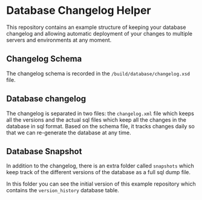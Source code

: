 # Database Changelog Helper
This repository contains an example structure of keeping your database changelog and allowing automatic deployment of your changes to multiple servers and environments at any moment.

## Changelog Schema
The changelog schema is recorded in the `/build/database/changelog.xsd` file.

## Database changelog
The changelog is separated in two files: the `changelog.xml` file which keeps all the versions and the actual sql files which keep all the changes in the database in sql format.
Based on the schema file, it tracks changes daily so that we can re-generate the database at any time.

## Database Snapshot
In addition to the changelog, there is an extra folder called `snapshots` which keep track of the different versions of the database as a full sql dump file.

In this folder you can see the initial version of this example repository which contains the `version_history` database table.